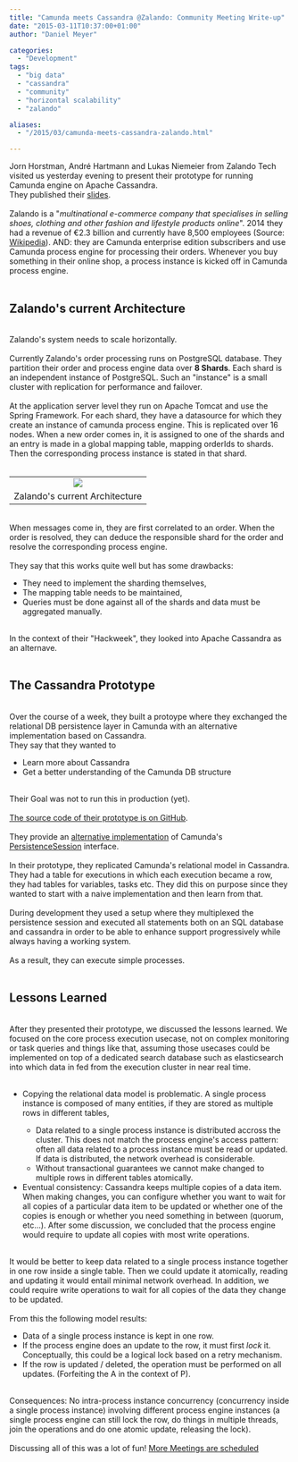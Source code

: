 ```yaml
---
title: "Camunda meets Cassandra @Zalando: Community Meeting Write-up"
date: "2015-03-11T10:37:00+01:00"
author: "Daniel Meyer"

categories:
  - "Development"
tags: 
  - "big data"
  - "cassandra"
  - "community"
  - "horizontal scalability"
  - "zalando"

aliases:
  - "/2015/03/camunda-meets-cassandra-zalando.html"

---
```


Jorn Horstman, André Hartmann and Lukas Niemeier from Zalando Tech visited us yesterday evening to present their prototype for running Camunda engine on Apache Cassandra.<br />
They published their <a href="https://docs.google.com/presentation/d/1fvo9doqffDoR96yeat_wZNusQFacXi0GgF0kV4_mAbQ/edit?usp=sharing">slides</a>.<br />
<br />
Zalando is a "<em>multinational e-commerce company that specialises in selling shoes, clothing and other fashion and lifestyle products online</em>". 2014 they had a revenue of €2.3 billion and currently have 8,500 employees (Source: <a href="http://en.wikipedia.org/wiki/Zalando">Wikipedia</a>). AND: they are Camunda enterprise edition subscribers and use Camunda process engine for processing their orders. Whenever you buy something in their online shop, a process instance is kicked off in Camunda process engine.<br />
<br />
<h2>Zalando's current Architecture</h2><br />
Zalando's system needs to scale horizontally.<br />
<br />
Currently Zalando's order processing runs on PostgreSQL database. They partition their order and process engine data over <strong>8 Shards</strong>. Each shard is an independent instance of PostgreSQL. Such an "instance" is a small cluster with replication for performance and failover.<br />
<br />
At the application server level they run on Apache Tomcat and use the Spring Framework. For each shard, they have a datasource for which they create an instance of camunda process engine. This is replicated over 16 nodes. When a new order comes in, it is assigned to one of the shards and an entry is made in a global mapping table, mapping orderIds to shards. Then the corresponding process instance is stated in that shard.<br />
<br />
<table align="center" cellpadding="0" cellspacing="0" class="tr-caption-container" style="margin-left: auto; margin-right: auto; text-align: center;"><tbody>
<tr><td style="text-align: center;"><a href="http://3.bp.blogspot.com/-8JE-ZyH2y2s/VP_8DaW0nOI/AAAAAAAABp4/AgwKlI7g_fQ/s1600/current_architecture.png" imageanchor="1" style="margin-left: auto; margin-right: auto;"><img border="0" src="http://3.bp.blogspot.com/-8JE-ZyH2y2s/VP_8DaW0nOI/AAAAAAAABp4/AgwKlI7g_fQ/s1600/current_architecture.png" /></a></td></tr>
<tr><td class="tr-caption" style="text-align: center;">Zalando's current Architecture</td></tr>
</tbody></table><br />
When messages come in, they are first correlated to an order. When the order is resolved, they can deduce the responsible shard for the order and resolve the corresponding process engine.<br />
<br />
They say that this works quite well but has some drawbacks:<br />
<ul><li>They need to implement the sharding themselves,</li>
<li>The mapping table needs to be maintained,</li>
<li>Queries must be done against all of the shards and data must be aggregated manually.</li>
</ul><br />
In the context of their "Hackweek", they looked into Apache Cassandra as an alternave.<br />
<br />
<h2>The Cassandra Prototype</h2><br />
Over the course of a week, they built a protoype where they exchanged the relational DB persistence layer in Camunda with an alternative implementation based on Cassandra.<br />
They say that they wanted to<br />
<ul><li>Learn more about Cassandra</li>
<li>Get a better understanding of the Camunda DB structure</li>
</ul><br />
Their Goal was not to run this in production (yet).<br />
<br />
<a href="https://github.com/zalando/camunda-meets-cassandra">The source code of their prototype is on GitHub</a>.<br />
<br />
They provide an <a href="https://github.com/zalando/camunda-meets-cassandra/blob/master/src/main/java/de/zalando/hackweek/bpm/engine/impl/db/CassandraPersistenceSession.java">alternative implementation</a> of Camunda's <a href="https://github.com/camunda/camunda-bpm-platform/blob/master/engine/src/main/java/org/camunda/bpm/engine/impl/db/PersistenceSession.java">PersistenceSession</a> interface.<br />
<br />
In their prototype, they replicated Camunda's relational model in Cassandra. They had a table for executions in which each execution became a row, they had tables for variables, tasks etc. They did this on purpose since they wanted to start with a naive implementation and then learn from that.<br />
<br />
During development they used a setup where they multiplexed the persistence session and executed all statements both on an SQL database and cassandra in order to be able to enhance support progressively while always having a working system.<br />
<br />
As a result, they can execute simple processes.<br />
<br />
<h2>Lessons Learned</h2><br />
After they presented their prototype, we discussed the lessons learned. We focused on the core process execution usecase, not on complex monitoring or task queries and things like that, assuming those usecases could be implemented on top of a dedicated search database such as elasticsearch into which data in fed from the execution cluster in near real time.<br />
<br />
<ul><li>Copying the relational data model is problematic. A single process instance is composed of many entities, if they are stored as multiple rows in different tables,</li>
<ul><li>Data related to a single process instance is distributed accross the cluster. This does not match the process engine's access pattern: often all data related to a process instance must be read or updated. If data is distributed, the network overhead is considerable.</li>
<li>Without transactional guarantees we cannot make changed to multiple rows in different tables atomically.</li>
</ul><li>Eventual consistency: Cassandra keeps multiple copies of a data item. When making changes, you can configure whether you want to wait for all copies of a particular data item to be updated or whether one of the copies is enough or whether you need something in between (quorum, etc...). After some discussion, we concluded that the process engine would require to update all copies with most write operations.</li>
</ul><br />
It would be better to keep data related to a single process instance together in one row inside a single table. Then we could update it atomically, reading and updating it would entail minimal network overhead. In addition, we could require write operations to wait for all copies of the data they change to be updated.<br />
<br />
From this the following model results:<br />
<ul><li>Data of a single process instance is kept in one row.</li>
<li>If the process engine does an update to the row, it must first <em>lock</em> it. Conceptually, this could be a logical lock based on a retry mechanism.</li>
<li>If the row is updated / deleted, the operation must be performed on all updates. (Forfeiting the A in the context of P).</li>
</ul><br />
Consequences: No intra-process instance concurrency (concurrency inside a single process instance) involving different process engine instances (a single process engine can still lock the row, do things in multiple threads, join the operations and do one atomic update, releasing the lock).<br />
<br />
Discussing all of this was a lot of fun! <a href="https://network.camunda.org/meetings/">More Meetings are scheduled</a>